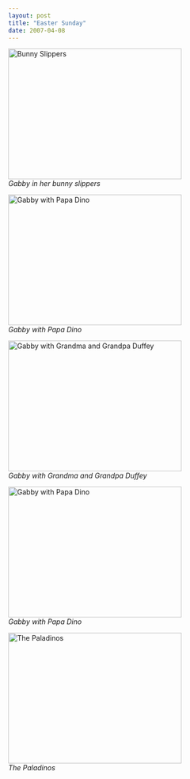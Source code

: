 ```yaml
---
layout: post
title: "Easter Sunday"
date: 2007-04-08
---
```


<p><img height="263" alt="Bunny Slippers" src="http://www.thepaladinos.com/Portals/thepaladinos/Blog/Files/1/23/P1000446 (Custom).JPG " width="350"/><br/>
<em>Gabby in her bunny slippers</em></p>
<p><img height="263" alt="Gabby with Papa Dino" src="http://www.thepaladinos.com/Portals/thepaladinos/Blog/Files/1/23/P1000471 (Custom).JPG " width="350"/><br/>
<em>Gabby with Papa Dino</em></p>
<p><img height="263" alt="Gabby with Grandma and Grandpa Duffey" src="http://www.thepaladinos.com/Portals/thepaladinos/Blog/Files/1/23/P1000487 (Custom).JPG " width="350"/><br/>
<em>Gabby with Grandma and Grandpa Duffey</em></p>
<p><img height="263" alt="Gabby with Papa Dino" src="http://www.thepaladinos.com/Portals/thepaladinos/Blog/Files/1/23/P1000485 (Custom).JPG " width="350"/><br/>
<em>Gabby with Papa Dino</em></p>
<p><img height="263" alt="The Paladinos" src="http://www.thepaladinos.com/Portals/thepaladinos/Blog/Files/1/23/P1000484 (Custom).JPG " width="350"/><br/>
<em>The Paladinos</em></p>

